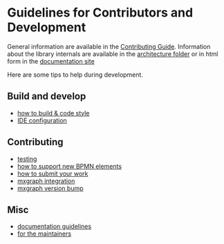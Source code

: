 # Guidelines for Contributors and Development

General information are available in the [Contributing Guide](../../CONTRIBUTING.md).
Information about the library internals are available in the [architecture folder](../users/architecture) or in html form in the [documentation site](https://process-analytics.github.io/bpmn-visualization-js/#_architecture_and_development)

Here are some tips to help during development.

## Build and develop

- [how to build & code style](development.md)
- [IDE configuration](ide-configuration.md)

## Contributing
- [testing](testing.md)
- [how to support new BPMN elements](bpmn-support-how-to.md)
- [how to submit your work](pull-request.md)
- [mxgraph integration](mxgraph-integration.md)
- [mxgraph version bump](mxgraph-version-bump.md)

## Misc
- [documentation guidelines](documentation-guidelines.md)
- [for the maintainers](maintainers.md)
